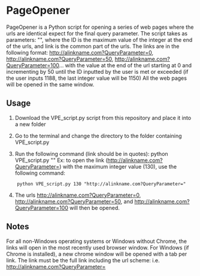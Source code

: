 # PageOpener
PageOpener is a Python script for opening a series of web pages where the urls are identical expect for the final query parameter. 
The script takes as parameters: <ID> "<link>", where the ID is the maximum value of the integer at the end of the urls, and link is the common part of the urls.
The links are in the following format: http://alinkname.com?QueryParameter=0, http://alinkname.com?QueryParameter=50, http://alinkname.com?QueryParameter=100...
with the value at the end of the url starting at 0 and incrementing by 50 until the ID inputted by the user is met or exceeded (if the user inputs 1188, the last integer value will be 1150)
All the web pages will be opened in the same window.

## Usage 
1. Download the VPE_script.py script from this repository and place it into a new folder

2. Go to the terminal and change the directory to the folder containing VPE_script.py

3. Run the following command (link should be in quotes): python VPE_script.py  <ID> "<link>"
    Ex: to open the link (http://alinkname.com?QueryParameter=) with the maximum integer value (130), use the following command:
```batch
    python VPE_script.py 130 "http://alinkname.com?QueryParameter="
```
4. The urls http://alinkname.com?QueryParameter=0, http://alinkname.com?QueryParameter=50, and http://alinkname.com?QueryParameter=100 will then be opened.

## Notes
For all non-Windows operating systems or Windows without Chrome, the links will open in the most recently used browser window. For Windows (if Chrome is installed), a new chrome window will be opened with a tab per link.
The link must be the full link including the url scheme: i.e. http://alinkname.com?QueryParameter=